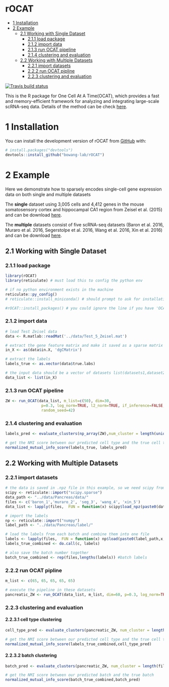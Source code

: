 rOCAT
================

-   [1 Installation](#1-installation)
-   [2 Example](#2-example)
    -   [2.1 Working with Single
        Dataset](#21-working-with-single-dataset)
        -   [2.1.1 load package](#211-load-package)
        -   [2.1.2 import data](#212-import-data)
        -   [2.1.3 run OCAT pipeline](#213-run-ocat-pipeline)
        -   [2.1.4 clustering and
            evaluation](#214-clustering-and-evaluation)
    -   [2.2 Working with Multiple
        Datasets](#22-working-with-multiple-datasets)
        -   [2.2.1 import datasets](#221-import-datasets)
        -   [2.2.2 run OCAT pipline](#222-run-ocat-pipline)
        -   [2.2.3 clustering and
            evaluation](#223-clustering-and-evaluation)

<!-- README.md is generated from README.Rmd. Please edit that file -->
<!-- badges: start -->

[![Travis build
status](https://travis-ci.com/bowang-lab/rOCAT.svg?branch=main)](https://travis-ci.com/bowang-lab/rOCAT)

<!-- badges: end -->

This is the R package for One Cell At A Time(OCAT), which provides a
fast and memory-efficient framework for analyzing and integrating
large-scale scRNA-seq data. Details of the method can be check
[here](https://genomebiology.biomedcentral.com/articles/10.1186/s13059-022-02659-1).

# 1 Installation

You can install the development version of rOCAT from
[GitHub](https://github.com/bowang-lab/rOCAT) with:

``` r
# install.packages("devtools")
devtools::install_github("bowang-lab/rOCAT")
```

# 2 Example

Here we demonstrate how to sparsely encodes single-cell gene expression
data on both single and multiple datasets

The **single** dataset using 3,005 cells and 4,412 genes in the mouse
somatosensory cortex and hippocampal CA1 region from Zeisel et
al. (2015) and can be download
[here](https://github.com/bowang-lab/OCAT/blob/master/vignettes/Clustering/Test_5_Zeisel.mat).

The **multiple** datasets consist of five scRNA-seq datasets (Baron et
al. 2016, Muraro et al. 2016, Segerstolpe et al. 2016, Wang et al. 2016,
Xin et al. 2016) and can be download
[here](https://data.wanglab.ml/OCAT/Pancreas.zip).

## 2.1 Working with Single Dataset

### 2.1.1 load package

``` r
library(rOCAT)
library(reticulate) # must load this to config the python env

# if no python environment exists in the machine
reticulate::py_config()
# reticulate::install_miniconda() # should prompt to ask for installation

#rOCAT::install_packages() # you could ignore the line if you have 'OCAT', 'scikit-learn', and 'faiss' packages installed in your python env
```

### 2.1.2 import data

``` r
# load Test Zeisel data
data <- R.matlab::readMat('../data/Test_5_Zeisel.mat')

# extract the gene feature matrix and make it saved as a sparse matrix
in_X <- as(data$in.X, 'dgCMatrix')

# extract the labels
labels_true <- as.vector(data$true.labs)

# the input data should be a vector of datasets list(datasets1,dataset2,...)
data_list <- list(in_X)
```

### 2.1.3 run OCAT pipeline

``` r
ZW <- run_OCAT(data_list, m_list=c(50), dim=30, 
                p=0.3, log_norm=TRUE, l2_norm=TRUE, if_inference=FALSE, 
                random_seed=42)
```

### 2.1.4 clustering and evaluation

``` r
labels_pred <- evaluate_clusters(np_array(ZW),num_cluster = length(unique(labels_true)))

# get the NMI score between our predicted cell type and the true cell type 
normalized_mutual_info_score(labels_true, labels_pred)
```

## 2.2 Working with Multiple Datasets

### 2.2.1 import datasets

``` r
# the data is saved in .npz file in this example, so we need scipy from python to help read the data
scipy <- reticulate::import("scipy.sparse")
data_path <- "../data/Pancreas/data/"
files <- c('baron_1','muraro_2', 'seg_3', 'wang_4', 'xin_5')
data_list <- lapply(files,  FUN = function(x) scipy$load_npz(paste0(data_path,x,".npz")))

# import the labels
np <- reticulate::import("numpy") 
label_path <- "../data/Pancreas/label/"

# load the labels from each batch and combine them into one file
labels <- lapply(files,  FUN = function(x) np$load(paste0(label_path,x,"_label.npy"),allow_pickle = TRUE))
labels_true_combined <- do.call(c, labels)

# also save the batch number together
batch_true_combined <- rep(files,lengths(labels)) #batch labels 
```

### 2.2.2 run OCAT pipline

``` r
m_list <- c(65, 65, 65, 65, 65)

# execute the pipeline in these datasets
pancreatic_ZW <- run_OCAT(data_list, m_list, dim=60, p=0.3, log_norm=TRUE, l2_norm=TRUE)
```

### 2.2.3 clustering and evaluation

#### 2.2.3.1 cell type clustering

``` r
cell_type_pred <- evaluate_clusters(pancreatic_ZW, num_cluster = length(unique(labels_true_combined)))

# get the NMI score between our predicted cell type and the true cell type
normalized_mutual_info_score(labels_true_combined,cell_type_pred)
```

#### 2.2.3.2 batch clustering

``` r
batch_pred <- evaluate_clusters(pancreatic_ZW, num_cluster = length(files))

# get the NMI score between our predicted batch and the true batch
normalized_mutual_info_score(batch_true_combined,batch_pred)
```
